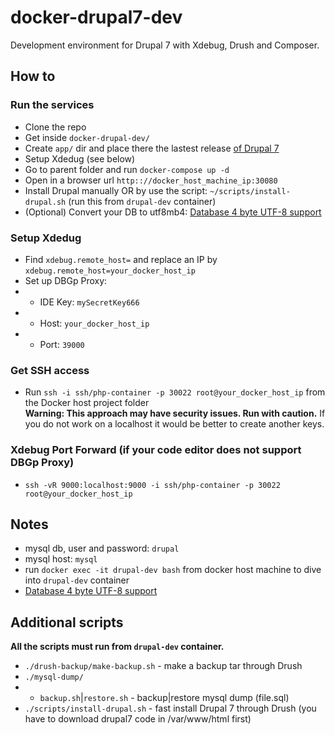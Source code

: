 # docker-drupal7-dev
Development environment for Drupal 7 with Xdebug, Drush and Composer.


## How to

### Run the services
* Clone the repo
* Get inside `docker-drupal-dev/`
* Create `app/` dir and place there the lastest release [of Drupal 7](https://www.drupal.org/project/drupal)
* Setup Xdedug (see below)
* Go to parent folder and run `docker-compose up -d`
* Open in a browser url `http:://docker_host_machine_ip:30080`
* Install Drupal manually OR by use the script: `~/scripts/install-drupal.sh` (run this from `drupal-dev` container)
* (Optional) Convert your DB to utf8mb4: [Database 4 byte UTF-8 support](https://www.drupal.org/project/utf8mb4_convert)

### Setup Xdedug
* Find `xdebug.remote_host=` and replace an IP by `xdebug.remote_host=your_docker_host_ip`
* Set up DBGp Proxy:
* + IDE Key: `mySecretKey666`
* + Host: `your_docker_host_ip`
* + Port: `39000`

### Get SSH access
* Run `ssh -i ssh/php-container -p 30022 root@your_docker_host_ip` from the Docker host project folder  
**Warning: This approach may have security issues. Run with caution.** If you do not work on a localhost it would be better to create another keys.

### Xdebug Port Forward (if your code editor does not support DBGp Proxy)
* `ssh -vR 9000:localhost:9000 -i ssh/php-container -p 30022 root@your_docker_host_ip`


## Notes
* mysql db, user and password: `drupal`
* mysql host: `mysql`
* run `docker exec -it drupal-dev bash` from docker host machine to dive into `drupal-dev` container
* [Database 4 byte UTF-8 support](https://www.drupal.org/project/utf8mb4_convert)


## Additional scripts 
**All the scripts must run from `drupal-dev` container.**
* `./drush-backup/make-backup.sh` - make a backup tar through Drush
* `./mysql-dump/`
* + `backup.sh`|`restore.sh` - backup|restore mysql dump (file.sql) 
* `./scripts/install-drupal.sh` - fast install Drupal 7 through Drush (you have to download drupal7 code in /var/www/html first)